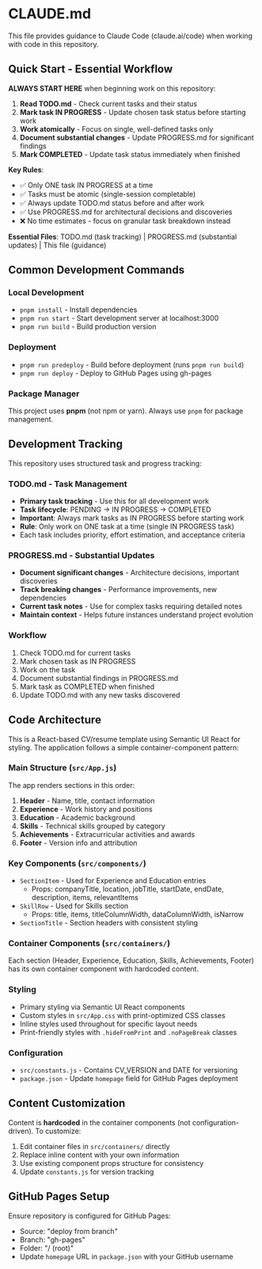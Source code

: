# CLAUDE.md

This file provides guidance to Claude Code (claude.ai/code) when working with code in this repository.

## Quick Start - Essential Workflow

**ALWAYS START HERE** when beginning work on this repository:

1. **Read TODO.md** - Check current tasks and their status
2. **Mark task IN PROGRESS** - Update chosen task status before starting work
3. **Work atomically** - Focus on single, well-defined tasks only
4. **Document substantial changes** - Update PROGRESS.md for significant findings
5. **Mark COMPLETED** - Update task status immediately when finished

**Key Rules**:
- ✅ Only ONE task IN PROGRESS at a time
- ✅ Tasks must be atomic (single-session completable)
- ✅ Always update TODO.md status before and after work
- ✅ Use PROGRESS.md for architectural decisions and discoveries
- ❌ No time estimates - focus on granular task breakdown instead

**Essential Files**: TODO.md (task tracking) | PROGRESS.md (substantial updates) | This file (guidance)

## Common Development Commands

### Local Development
- `pnpm install` - Install dependencies
- `pnpm run start` - Start development server at localhost:3000
- `pnpm run build` - Build production version

### Deployment
- `pnpm run predeploy` - Build before deployment (runs `pnpm run build`)
- `pnpm run deploy` - Deploy to GitHub Pages using gh-pages

### Package Manager
This project uses **pnpm** (not npm or yarn). Always use `pnpm` for package management.

## Development Tracking

This repository uses structured task and progress tracking:

### TODO.md - Task Management
- **Primary task tracking** - Use this for all development work
- **Task lifecycle**: PENDING → IN PROGRESS → COMPLETED
- **Important**: Always mark tasks as IN PROGRESS before starting work
- **Rule**: Only work on ONE task at a time (single IN PROGRESS task)
- Each task includes priority, effort estimation, and acceptance criteria

### PROGRESS.md - Substantial Updates
- **Document significant changes** - Architecture decisions, important discoveries
- **Track breaking changes** - Performance improvements, new dependencies
- **Current task notes** - Use for complex tasks requiring detailed notes
- **Maintain context** - Helps future instances understand project evolution

### Workflow
1. Check TODO.md for current tasks
2. Mark chosen task as IN PROGRESS
3. Work on the task
4. Document substantial findings in PROGRESS.md
5. Mark task as COMPLETED when finished
6. Update TODO.md with any new tasks discovered

## Code Architecture

This is a React-based CV/resume template using Semantic UI React for styling. The application follows a simple container-component pattern:

### Main Structure (`src/App.js`)
The app renders sections in this order:
1. **Header** - Name, title, contact information
2. **Experience** - Work history and positions  
3. **Education** - Academic background
4. **Skills** - Technical skills grouped by category
5. **Achievements** - Extracurricular activities and awards
6. **Footer** - Version info and attribution

### Key Components (`src/components/`)
- `SectionItem` - Used for Experience and Education entries
  - Props: companyTitle, location, jobTitle, startDate, endDate, description, items, relevantItems
- `SkillRow` - Used for Skills section
  - Props: title, items, titleColumnWidth, dataColumnWidth, isNarrow
- `SectionTitle` - Section headers with consistent styling

### Container Components (`src/containers/`)
Each section (Header, Experience, Education, Skills, Achievements, Footer) has its own container component with hardcoded content.

### Styling
- Primary styling via Semantic UI React components
- Custom styles in `src/App.css` with print-optimized CSS classes
- Inline styles used throughout for specific layout needs
- Print-friendly styles with `.hideFromPrint` and `.noPageBreak` classes

### Configuration
- `src/constants.js` - Contains CV_VERSION and DATE for versioning
- `package.json` - Update `homepage` field for GitHub Pages deployment

## Content Customization

Content is **hardcoded** in the container components (not configuration-driven). To customize:
1. Edit container files in `src/containers/` directly
2. Replace inline content with your own information
3. Use existing component props structure for consistency
4. Update `constants.js` for version tracking

## GitHub Pages Setup

Ensure repository is configured for GitHub Pages:
- Source: "deploy from branch"
- Branch: "gh-pages" 
- Folder: "/ (root)"
- Update `homepage` URL in `package.json` with your GitHub username